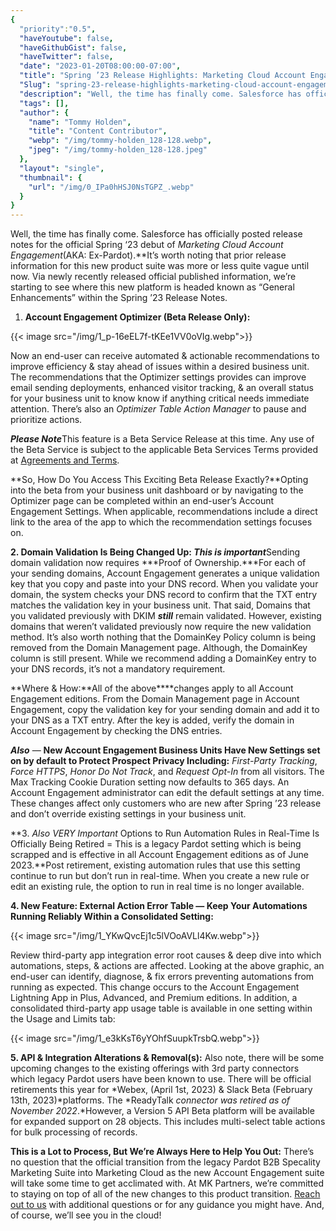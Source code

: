 ```yaml
---
{
  "priority":"0.5",
  "haveYoutube": false,
  "haveGithubGist": false,
  "haveTwitter": false,
  "date": "2023-01-20T08:00:00-07:00",
  "title": "Spring ’23 Release Highlights: Marketing Cloud Account Engagement (Pardot)— General Enhancements",
  "Slug": "spring-23-release-highlights-marketing-cloud-account-engagement-pardot-general-enhancements",
  "description": "Well, the time has finally come. Salesforce has officially posted release notes for the official Spring ‘23 debut of Marketing Cloud…",
  "tags": [],
  "author": {
    "name": "Tommy Holden",
    "title": "Content Contributor",
    "webp": "/img/tommy-holden_128-128.webp",
    "jpeg": "/img/tommy-holden_128-128.jpeg"
  },
  "layout": "single",
  "thumbnail": {
    "url": "/img/0_IPa0hHSJ0NsTGPZ_.webp"
  }
}
---
```

Well, the time has finally come. Salesforce has officially posted release notes for the official Spring ‘23 debut of *Marketing Cloud Account Engagement*(AKA: Ex-Pardot).**It’s worth noting that prior release information for this new product suite was more or less quite vague until now. Via newly recently released official published information, we’re starting to see where this new platform is headed known as “General Enhancements” within the Spring ’23 Release Notes.

1. **Account Engagement Optimizer (Beta Release Only):**

{{< image src="/img/1_p-16eEL7f-tKEe1VV0oVIg.webp">}}

Now an end-user can receive automated & actionable recommendations to improve efficiency & stay ahead of issues within a desired business unit. The recommendations that the Optimizer settings provides can improve email sending deployments, enhanced visitor tracking, & an overall status for your business unit to know know if anything critical needs immediate attention. There’s also an *Optimizer Table Action Manager* to pause and prioritize actions.

***Please Note***This feature is a Beta Service Release at this time. Any use of the Beta Service is subject to the applicable Beta Services Terms provided at [Agreements and Terms](https://www.salesforce.com/company/legal/agreements/).

**So, How Do You Access This Exciting Beta Release Exactly?**Opting into the beta from your business unit dashboard or by navigating to the Optimizer page can be completed within an end-user’s Account Engagement Settings. When applicable, recommendations include a direct link to the area of the app to which the recommendation settings focuses on.

**2. Domain Validation Is Being Changed Up: *This is important***Sending domain validation now requires ***Proof of Ownership.***For each of your sending domains, Account Engagement generates a unique validation key that you copy and paste into your DNS record. When you validate your domain, the system checks your DNS record to confirm that the TXT entry matches the validation key in your business unit. That said, Domains that you validated previously with DKIM ***still*** remain validated. However, existing domains that weren’t validated previously now require the new validation method. It’s also worth nothing that the DomainKey Policy column is being removed from the Domain Management page. Although, the DomainKey column is still present. While we recommend adding a DomainKey entry to your DNS records, it’s not a mandatory requirement.

**Where & How:**All of the above****changes apply to all Account Engagement editions. From the Domain Management page in Account Engagement, copy the validation key for your sending domain and add it to your DNS as a TXT entry. After the key is added, verify the domain in Account Engagement by checking the DNS entries.

***Also*** — **New Account Engagement Business Units Have New Settings set on by default to Protect Prospect Privacy Including:** *First-Party Tracking*, *Force HTTPS*, *Honor Do Not Track*, and *Request Opt-In* from all visitors. The Max Tracking Cookie Duration setting now defaults to 365 days. An Account Engagement administrator can edit the default settings at any time. These changes affect only customers who are new after Spring ’23 release and don’t override existing settings in your business unit.

**3. *Also VERY Important* Options to Run Automation Rules in Real-Time Is Officially Being Retired = This is a legacy Pardot setting which is being scrapped and is effective in all Account Engagement editions as of June 2023.**Post retirement, existing automation rules that use this setting continue to run but don’t run in real-time. When you create a new rule or edit an existing rule, the option to run in real time is no longer available.

**4. New Feature: External Action Error Table — Keep Your Automations Running Reliably Within a Consolidated Setting:**

{{< image src="/img/1_YKwQvcEj1c5lVOoAVLl4Kw.webp">}}

Review third-party app integration error root causes & deep dive into which automations, steps, & actions are affected. Looking at the above graphic, an end-user can identify, diagnose, & fix errors preventing automations from running as expected. This change occurs to the Account Engagement Lightning App in Plus, Advanced, and Premium editions. In addition, a consolidated third-party app usage table is available in one setting within the Usage and Limits tab:

{{< image src="/img/1_e3kKsT6yYOhfSuupkTrsbQ.webp">}}

**5. API & Integration Alterations & Removal(s):** Also note, there will be some upcoming changes to the existing offerings with 3rd party connectors which legacy Pardot users have been known to use. There will be official retirements this year for *Webex, (April 1st, 2023) & Slack Beta (February 13th, 2023)*platforms. The *ReadyTalk *connector was retired as of November 2022*.*However, a Version 5 API Beta platform will be available for expanded support on 28 objects. This includes multi-select table actions for bulk processing of records.

**This is a Lot to Process, But We’re Always Here to Help You Out:** There’s no question that the official transition from the legacy Pardot B2B Specality Marketing Suite into Marketing Cloud as the new Account Engagement suite will take some time to get acclimated with. At MK Partners, we’re committed to staying on top of all of the new changes to this product transition. [Reach out to us](https://appexchange.salesforce.com/appxConsultingListingDetail?listingId=a0N30000001gF9jEAE) with additional questions or for any guidance you might have. And, of course, we’ll see you in the cloud!
